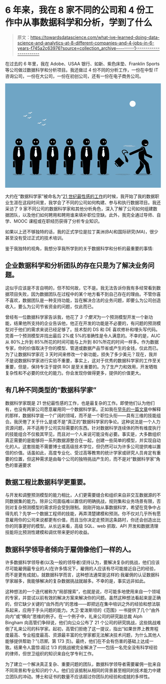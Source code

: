 # 6 年来，我在 8 家不同的公司和 4 份工作中从事数据科学和分析，学到了什么

> 原文：<https://towardsdatascience.com/what-ive-learned-doing-data-science-and-analytics-at-8-different-companies-and-4-jobs-in-6-years-f745a2c63976?source=collection_archive---------1----------------------->

在过去的 6 年里，我在 Adobe、USAA 银行、如新、紫色床垫、Franklin Sports 等公司做过数据科学和分析项目。我还做过 4 份不同的分析工作，一份在中型 IT 咨询公司，一份在大公司，一份在初创公司，还有一份在电子商务公司。

![](img/e09e2b7521f2558d44852d93349b2fbe.png)

大约在“数据科学家”被命名为“[21 世纪最性感的工作](https://hbr.org/2012/10/data-scientist-the-sexiest-job-of-the-21st-century)的时候，我开始了我的数据职业生涯在这段时间里，我学会了不同的公司如何构建、参与和执行数据项目。我还采访了 9 家不同公司的数据科学家和其他分析角色，深入了解了公司如何组建数据团队，以及他们如何聘用和聘用谁来填补职位空缺。此外，我完全通过导师、自学、MOOC 课程或在职经历获得了分析专业知识。

如果以上还不够独特的话，我的正式学位是拉丁美洲(BA)和国际研究(MA)，很少甚至没有受过正式的技术培训。

鉴于我独特的视角，我想分享我所学到的关于数据科学和分析的最重要的事情:

## 企业数据科学和分析团队的存在只是为了解决业务问题。

这似乎应该是不言自明的，但不知何故，它不是。我无法告诉你我有多经常看到数据项目失败，因为数据团队在过程中的某个地方看不到自己存在的理由。不管你喜不喜欢，数据团队是一种支持功能，旨在解决合法的业务问题，即要么为公司创造收入，要么为公司节省资金的问题，仅此而已。

曾经有一位数据科学家告诉我，他花了 *3 个整天*为一个预测模型开发一个新功能，结果他所支持的企业告诉他，他正在开发的功能是不必要的，有问题的预测模型对于他们的需求来说已经足够了。技术型的 DS 和 DE 喜欢修补和埋头写代码。完善一个预测模型并找出最后 2%或 5%的准确性是令人满意的。不幸的是，AUC 从 80%上升到 85%所花的时间可能与上升到 80%所花的时间一样多。作为数据专家，你的价值取决于你的模型、管道或数据产品节省或产生的金钱，仅此而已。为了让数据科学家花 3 天时间来修改一个新功能，损失了多少美元？现在，我并不是说数据科学家进行实验不重要，事实上，这对于优秀的数据科学家的工作至关重要，但是，保持专注于提供 ROI 是至关重要的。为了生产力和效用，开发牺牲复杂性和不必要的优化的能力。你会发现你做得更多，提供的价值更大。

## 有几种不同类型的“数据科学家”

数据科学家既是 21 世纪最性感的工作，也是最复杂的工作。即使他们认为他们有，也没有两家公司愿意雇用同一个数据科学家。正如我在[早先的一篇文章](/dont-do-data-science-solve-business-problems-6b70c4ee0083)中解释的那样，数据科学是一个广阔的领域，而不是一个职位头衔——具有三维的技能组合。我厌倦了关于什么是或不是“真正的”数据科学家的争论。这种说法是一个人力资源问题，并不适用于公司实际需要的东西。针对数据科学连续体的所有维度执行的技能组合不仅极其罕见，而且对一个人来说可能没有必要。事实是，大多数组织真正需要的是能够将一系列数据源整合在一起，创建一些简单的模型，并实现自动化的人。这套技能不需要博士或高级技术学位，但仍然可以为许多公司提供难以置信的价值。话虽如此，高度专业化、受过高等教育的统计学家或研究人员肯定有重要的位置，但这种需求是由每个公司的独特挑战产生的，而不是对“数据科学家”角色的普遍要求

## **数据工程比数据科学更重要。**

与开发和调整预测模型的能力相比，人们更需要缝合和组织来自非交互数据源的不同数据集的能力。除非公司面临难以置信的明确挑战，规则集和业务场景有限，否则对复杂预测模型的需求将会受到限制。刚刚开始从事数据科学，希望在竞争中占得先机？先学一个数据工程师的技能，再弄清楚建模和预测。你不仅对几乎所有愿意雇用你的公司来说都更有价值，而且当你决定走预测这条路时，你还会创造出比你的同事更好的模型。从长远来看，高级 SQL、web 抓取、API 开发和数据清理技能将比预测性建模和调优带来更好的收益。

## 数据科学领导者倾向于雇佣像他们一样的人。

许多数据科学领导者(以及一般的领导者)坚持认为，要解决复杂的挑战，他们应该尽可能雇佣最专业的人(在许多情况下，雇佣的人应该有尽可能接近自己的经验，而不是更有成就)。就数据科学而言，这种想法通常是这样的:我雇佣的认证数据科学家越多，我能够解决的复杂数据挑战就越多。不幸的是，事实远非如此。

这种想法的一个迭代被称为“局部搜索”，也就是说，尽可能多地使用来自一个领域的专家，并尝试以前有效的解决方案来解决你的问题。虽然这种想法看起来是正确的，但它缺少关键的“由外而内”的思维——即把远在集中培训之外的经验和想法联系起来，应用于手头问题的能力。大卫·爱泼斯坦的《范围》一书提供了几个“由外向内”或“横向”思维的例子。在一个例子中，礼来公司的研究副总裁 Alph Bingham 向高管们争辩说，他们向公众公布了 21 个公司的研究挑战，这些挑战难倒了礼来公司的科学家。起初，高管们拒绝了这一提议，指出“如果世界上教育程度最高、专业程度最高、资源最丰富的化学家都无法解决技术问题，为什么其他人能够提供帮助？”(*范围*，第 173 页)。最终，他们在不会有伤害的基础上达成一致。结果令人震惊:超过 1/3 的挑战被完全解决了——包括一名完全没有科学经验的律师，但世卫组织的知识来自化学专利工作。

为了建立一个解决真正复杂、重要问题的团队，数据科学领导者需要雇佣一批来自不同背景和专业知识的个人。他们应该抵制从相同的背景甚至相同的技术能力中建立团队的冲动。博士和证书的数量不应该超过你团队的经验和成就的多样性。